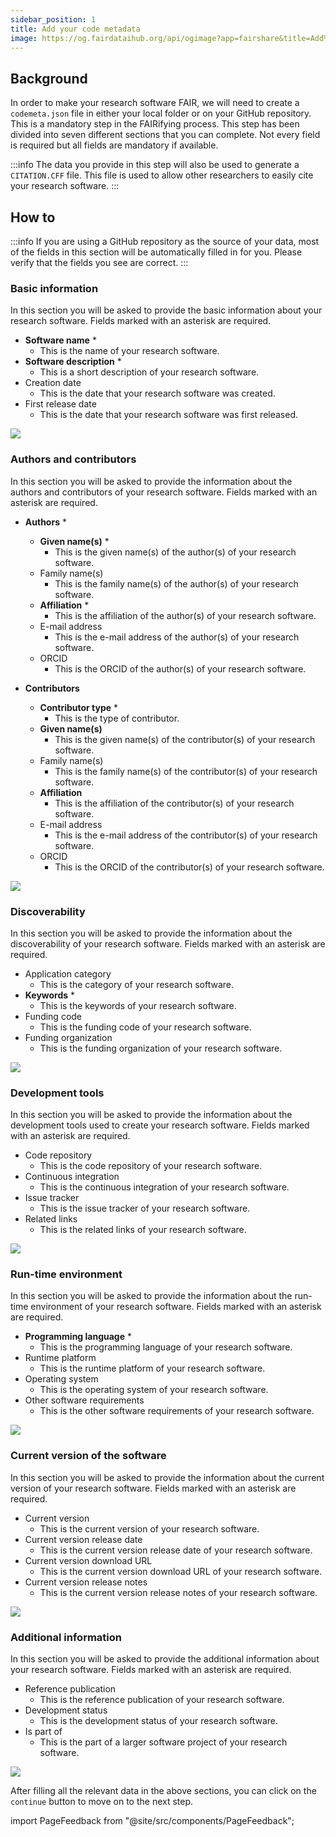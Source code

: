 ```yaml
---
sidebar_position: 1
title: Add your code metadata
image: https://og.fairdataihub.org/api/ogimage?app=fairshare&title=Add%20your%20code%20metadata&description=Curate%20and%20Share%20%7C%20Research%20software
---
```


## Background

In order to make your research software FAIR, we will need to create a `codemeta.json` file in either your local folder or on your GitHub repository. This is a mandatory step in the FAIRifying process. This step has been divided into seven different sections that you can complete. Not every field is required but all fields are mandatory if available.

:::info
The data you provide in this step will also be used to generate a `CITATION.CFF` file. This file is used to allow other researchers to easily cite your research software.
:::

## How to

:::info
If you are using a GitHub repository as the source of your data, most of the fields in this section will be automatically filled in for you. Please verify that the fields you see are correct.
:::

### Basic information

In this section you will be asked to provide the basic information about your research software. Fields marked with an asterisk are required.

- **Software name** \*
  - This is the name of your research software.
- **Software description** \*
  - This is a short description of your research software.
- Creation date
  - This is the date that your research software was created.
- First release date
  - This is the date that your research software was first released.

![](./images/codemetaStep1.png)

### Authors and contributors

In this section you will be asked to provide the information about the authors and contributors of your research software. Fields marked with an asterisk are required.

- **Authors** \*

  - **Given name(s)** \*
    - This is the given name(s) of the author(s) of your research software.
  - Family name(s)
    - This is the family name(s) of the author(s) of your research software.
  - **Affiliation** \*
    - This is the affiliation of the author(s) of your research software.
  - E-mail address
    - This is the e-mail address of the author(s) of your research software.
  - ORCID
    - This is the ORCID of the author(s) of your research software.

- **Contributors**
  - **Contributor type** \*
    - This is the type of contributor.
  - **Given name(s)**
    - This is the given name(s) of the contributor(s) of your research software.
  - Family name(s)
    - This is the family name(s) of the contributor(s) of your research software.
  - **Affiliation**
    - This is the affiliation of the contributor(s) of your research software.
  - E-mail address
    - This is the e-mail address of the contributor(s) of your research software.
  - ORCID
    - This is the ORCID of the contributor(s) of your research software.

![](./images/codemetaStep2.png)

### Discoverability

In this section you will be asked to provide the information about the discoverability of your research software. Fields marked with an asterisk are required.

- Application category
  - This is the category of your research software.
- **Keywords** \*
  - This is the keywords of your research software.
- Funding code
  - This is the funding code of your research software.
- Funding organization
  - This is the funding organization of your research software.

![](./images/codemetaStep3.png)

### Development tools

In this section you will be asked to provide the information about the development tools used to create your research software. Fields marked with an asterisk are required.

- Code repository
  - This is the code repository of your research software.
- Continuous integration
  - This is the continuous integration of your research software.
- Issue tracker
  - This is the issue tracker of your research software.
- Related links
  - This is the related links of your research software.

![](./images/codemetaStep4.png)

### Run-time environment

In this section you will be asked to provide the information about the run-time environment of your research software. Fields marked with an asterisk are required.

- **Programming language** \*
  - This is the programming language of your research software.
- Runtime platform
  - This is the runtime platform of your research software.
- Operating system
  - This is the operating system of your research software.
- Other software requirements
  - This is the other software requirements of your research software.

![](./images/codemetaStep5.png)

### Current version of the software

In this section you will be asked to provide the information about the current version of your research software. Fields marked with an asterisk are required.

- Current version
  - This is the current version of your research software.
- Current version release date
  - This is the current version release date of your research software.
- Current version download URL
  - This is the current version download URL of your research software.
- Current version release notes
  - This is the current version release notes of your research software.

![](./images/codemetaStep6.png)

### Additional information

In this section you will be asked to provide the additional information about your research software. Fields marked with an asterisk are required.

- Reference publication
  - This is the reference publication of your research software.
- Development status
  - This is the development status of your research software.
- Is part of
  - This is the part of a larger software project of your research software.

![](./images/codemetaStep7.png)

After filling all the relevant data in the above sections, you can click on the `continue` button to move on to the next step.

import PageFeedback from "@site/src/components/PageFeedback";

<PageFeedback />
